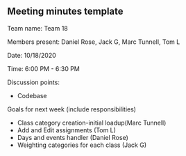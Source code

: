 ## Meeting minutes template

Team name: Team 18

Members present: Daniel Rose, Jack G, Marc Tunnell, Tom L

Date: 10/18/2020

Time: 6:00 PM - 6:30 PM

Discussion points: 

* Codebase

Goals for next week (include responsibilities)

* Class category creation-initial loadup(Marc Tunnell)
* Add and Edit assignments (Tom L)
* Days and events handler (Daniel Rose)
* Weighting categories for each class (Jack G)
